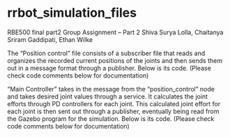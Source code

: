 # rrbot_simulation_files
 RBE500 final part2
Group Assignment – Part 2
Shiva Surya Lolla,
Chaitanya Sriram Gaddipati, 
Ethan Wilke 

The “Position control” file consists of a subscriber file that reads and organizes the recorded current positions of the joints and then sends them out in a message format through a publisher. Below is its code. (Please check code comments below for documentation)


“Main Controller” takes in the message from the “position_control” node and takes desired joint values through a service. It calculates the joint efforts through PD controllers for each joint. This calculated joint effort for each joint is then sent out through a publisher, eventually being read from the Gazebo program for the simulation. Below is its code. (Please check code comments below for documentation)




